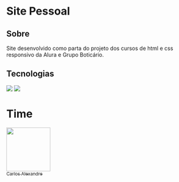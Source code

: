 <h1>Site Pessoal</h1>

<h2>Sobre</h2>
<p>Site desenvolvido como parta do projeto dos cursos de html e css responsivo da Alura e Grupo Boticário.</p>

## Tecnologias
<div>
  <img src="https://img.shields.io/badge/HTML-239120?style=for-the-badge&logo=html5&logoColor=white">
  <img src="https://img.shields.io/badge/CSS-239120?&style=for-the-badge&logo=css3&logoColor=white">
  </div>

# Time

[<img loading="lazy" src="https://avatars.githubusercontent.com/u/139296557?v=4" width=115><br><sub>Carlos Alexandre</sub>](https://github.com/AleCaderudo)



